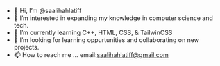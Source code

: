 - 👋 Hi, I’m @saalihahlatiff
- 👀 I’m interested in expanding my knowledge in computer science and tech.
- 🌱 I’m currently learning C++, HTML, CSS, & TailwinCSS
- 💞️ I’m looking for learning oppurtunities and collaborating on new projects.
- 📫 How to reach me ... email:saalihahlatiff@gmail.com

<!---
saalihaha/saalihaha is a ✨ special ✨ repository because its `README.md` (this file) appears on your GitHub profile.
You can click the Preview link to take a look at your changes.
--->
